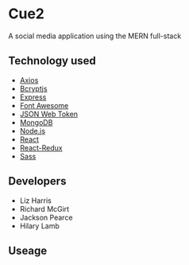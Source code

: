 # Cue2

A social media application using the MERN full-stack

## Technology used

- [Axios](https://github.com/axios/axios)
- [Bcryptjs](https://www.npmjs.com/package/bcryptjs)
- [Express](https://expressjs.com/en/5x/api.html#express)
- [Font Awesome](https://fontawesome.com/how-to-use/on-the-web/referencing-icons/basic-use)
- [JSON Web Token](https://jwt.io/introduction/)
- [MongoDB](https://cloud.mongodb.com/)
- [Node.js](https://nodejs.org/en/docs/)
- [React](https://reactjs.org/docs/getting-started.html)
- [React-Redux](https://react-redux.js.org/introduction/quick-start)
- [Sass](https://sass-lang.com/guide)

## Developers

- Liz Harris
- Richard McGirt
- Jackson Pearce
- Hilary Lamb

## Useage
